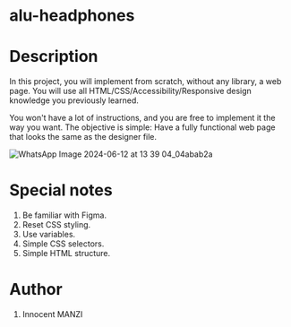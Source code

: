 # alu-headphones

# Description
In this project, you will implement from scratch, without any library, a web page. You will use all HTML/CSS/Accessibility/Responsive design knowledge you previously learned.

You won't have a lot of instructions, and you are free to implement it the way you want. The objective is simple: Have a fully functional web page that looks the same as the designer file.

![WhatsApp Image 2024-06-12 at 13 39 04_04abab2a](https://github.com/innocentmanzi/alu-headphones/assets/116680024/5b8880fc-d3fb-483f-aaf7-539eff42b1e6)


# Special notes
1. Be familiar with Figma.
2. Reset CSS styling.
3. Use variables.
4. Simple CSS selectors.
5. Simple HTML structure.

# Author
1. Innocent MANZI 
